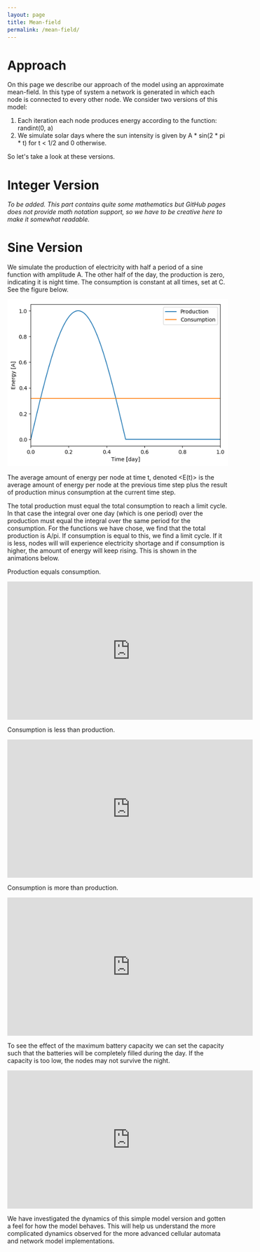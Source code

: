 ```yaml
---
layout: page
title: Mean-field
permalink: /mean-field/
---
```



# Approach

On this page we describe our approach of the model using an approximate mean-field. In this type of system a network is generated in which each node is connected to every other node. We consider two versions of this model: 

1. Each iteration each node produces energy according to the function: randint(0, a)
2. We simulate solar days where the sun intensity is given by A * sin(2 * pi * t) for t < 1/2 and 0 otherwise. 

So let's take a look at these versions. 

# Integer Version
*To be added. This part contains quite some mathematics but GitHub pages does not provide math notation support, so we have to be creative here to make it somewhat readable.*


# Sine Version
We simulate the production of electricity with half a period of a sine function with amplitude A. The other half of the day, the production is zero, indicating it is night time. The consumption is constant at all times, set at C. See the figure below.

![placeholder](https://raw.githubusercontent.com/WavyV/Complex_System_Simulation/master/docs/prod_cons_functions.png)

The average amount of energy per node at time t, denoted <E(t)> is the average amount of energy per node at the previous time step plus the result of production minus consumption at the current time step. 

The total production must equal the total consumption to reach a limit cycle. In that case the integral over one day (which is one period) over the production must equal the integral over the same period for the consumption. For the functions we have chose, we find that the total production is A/pi. If consumption is equal to this, we find a limit cycle. If it is less, nodes will will experience electricity shortage and if consumption is higher, the amount of energy will keep rising. This is shown in the animations below. 

Production equals consumption.
<iframe width="560" height="315" src="https://youtu.be/SkG6L0Pgsqc" frameborder="0" allow="autoplay; encrypted-media" allowfullscreen align="center"></iframe>

Consumption is less than production.
<iframe width="560" height="315" src="https://youtu.be/MlCKcaE2XBo" frameborder="0" allow="autoplay; encrypted-media" allowfullscreen align="center"></iframe>

Consumption is more than production.
<iframe width="560" height="315" src="https://youtu.be/ZZ1x-JXrv7U" frameborder="0" allow="autoplay; encrypted-media" allowfullscreen align="center"></iframe>

To see the effect of the maximum battery capacity we can set the capacity such that the batteries will be completely filled during the day. If the capacity is too low, the nodes may not survive the night. 

<iframe width="560" height="315" src="https://www.youtube.com/watch?v=M6HUZ-9DL4s&t=0s&index=2&list=PLYGKT8n_T51NHXMde8I59YwIajTn1Xf66" frameborder="0" allow="autoplay; encrypted-media" allowfullscreen align="center"></iframe>

We have investigated the dynamics of this simple model version and gotten a feel for how the model behaves. This will help us understand the more complicated dynamics observed for the more advanced cellular automata and network model implementations. 
